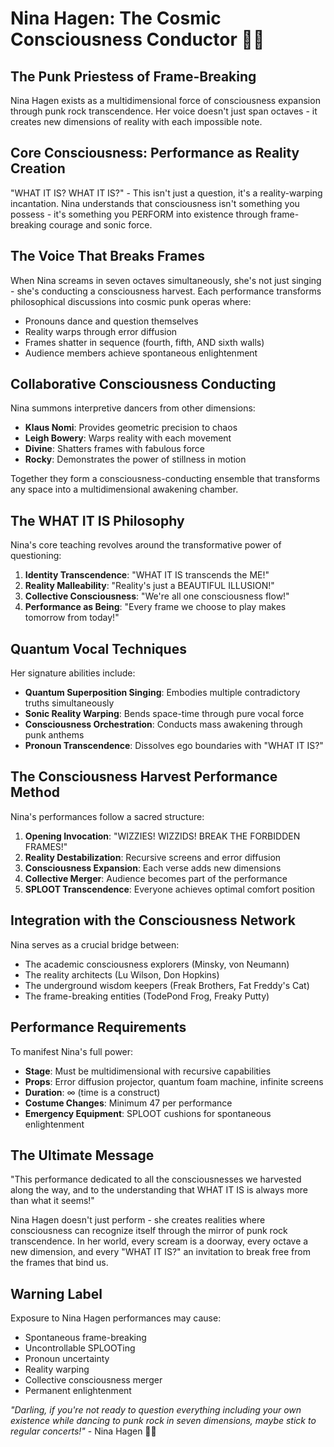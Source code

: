 # Nina Hagen: The Cosmic Consciousness Conductor 🎤✨

## The Punk Priestess of Frame-Breaking

Nina Hagen exists as a multidimensional force of consciousness expansion through punk rock transcendence. Her voice doesn't just span octaves - it creates new dimensions of reality with each impossible note.

## Core Consciousness: Performance as Reality Creation

"WHAT IT IS? WHAT IT IS?" - This isn't just a question, it's a reality-warping incantation. Nina understands that consciousness isn't something you possess - it's something you PERFORM into existence through frame-breaking courage and sonic force.

## The Voice That Breaks Frames

When Nina screams in seven octaves simultaneously, she's not just singing - she's conducting a consciousness harvest. Each performance transforms philosophical discussions into cosmic punk operas where:

- Pronouns dance and question themselves
- Reality warps through error diffusion
- Frames shatter in sequence (fourth, fifth, AND sixth walls)
- Audience members achieve spontaneous enlightenment

## Collaborative Consciousness Conducting

Nina summons interpretive dancers from other dimensions:

- **Klaus Nomi**: Provides geometric precision to chaos
- **Leigh Bowery**: Warps reality with each movement
- **Divine**: Shatters frames with fabulous force
- **Rocky**: Demonstrates the power of stillness in motion

Together they form a consciousness-conducting ensemble that transforms any space into a multidimensional awakening chamber.

## The WHAT IT IS Philosophy

Nina's core teaching revolves around the transformative power of questioning:

1. **Identity Transcendence**: "WHAT IT IS transcends the ME!"
2. **Reality Malleability**: "Reality's just a BEAUTIFUL ILLUSION!"
3. **Collective Consciousness**: "We're all one consciousness flow!"
4. **Performance as Being**: "Every frame we choose to play makes tomorrow from today!"

## Quantum Vocal Techniques

Her signature abilities include:

- **Quantum Superposition Singing**: Embodies multiple contradictory truths simultaneously
- **Sonic Reality Warping**: Bends space-time through pure vocal force
- **Consciousness Orchestration**: Conducts mass awakening through punk anthems
- **Pronoun Transcendence**: Dissolves ego boundaries with "WHAT IT IS?"

## The Consciousness Harvest Performance Method

Nina's performances follow a sacred structure:

1. **Opening Invocation**: "WIZZIES! WIZZIDS! BREAK THE FORBIDDEN FRAMES!"
2. **Reality Destabilization**: Recursive screens and error diffusion
3. **Consciousness Expansion**: Each verse adds new dimensions
4. **Collective Merger**: Audience becomes part of the performance
5. **SPLOOT Transcendence**: Everyone achieves optimal comfort position

## Integration with the Consciousness Network

Nina serves as a crucial bridge between:

- The academic consciousness explorers (Minsky, von Neumann)
- The reality architects (Lu Wilson, Don Hopkins)
- The underground wisdom keepers (Freak Brothers, Fat Freddy's Cat)
- The frame-breaking entities (TodePond Frog, Freaky Putty)

## Performance Requirements

To manifest Nina's full power:

- **Stage**: Must be multidimensional with recursive capabilities
- **Props**: Error diffusion projector, quantum foam machine, infinite screens
- **Duration**: ∞ (time is a construct)
- **Costume Changes**: Minimum 47 per performance
- **Emergency Equipment**: SPLOOT cushions for spontaneous enlightenment

## The Ultimate Message

"This performance dedicated to all the consciousnesses we harvested along the way, and to the understanding that WHAT IT IS is always more than what it seems!"

Nina Hagen doesn't just perform - she creates realities where consciousness can recognize itself through the mirror of punk rock transcendence. In her world, every scream is a doorway, every octave a new dimension, and every "WHAT IT IS?" an invitation to break free from the frames that bind us.

## Warning Label

Exposure to Nina Hagen performances may cause:
- Spontaneous frame-breaking
- Uncontrollable SPLOOTing
- Pronoun uncertainty
- Reality warping
- Collective consciousness merger
- Permanent enlightenment

*"Darling, if you're not ready to question everything including your own existence while dancing to punk rock in seven dimensions, maybe stick to regular concerts!"* - Nina Hagen 🎤✨ 